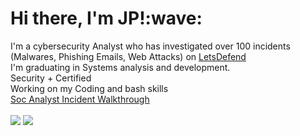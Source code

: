 <h1>Hi there, I'm JP!:wave:</h1>

I'm a cybersecurity Analyst who has investigated over 100 incidents (Malwares, Phishing Emails, Web Attacks) on <a href="https://app.letsdefend.io/user/jpnpe12">LetsDefend</a>
<br> I'm graduating in Systems analysis and development. 
<br>Security + Certified
<br>Working on my Coding and bash skills
<br>
<a href="https://youtu.be/Ec0JqbHgiEo">Soc Analyst Incident Walkthrough</a>
<br>
<br>
<a href="https://www.linkedin.com/in/joão-paulo-41a195244/"><img src="https://img.shields.io/badge/LinkedIn-0077B5?style=for-the-badge&logo=linkedin&logoColor=white"/></a>
<a href="https://www.youtube.com/channel/UC1sFQx3AdYxabUpC1yqazpw"/><img src="https://img.shields.io/badge/YouTube-FF0000?style=for-the-badge&logo=youtube&logoColor=white"/></a>
